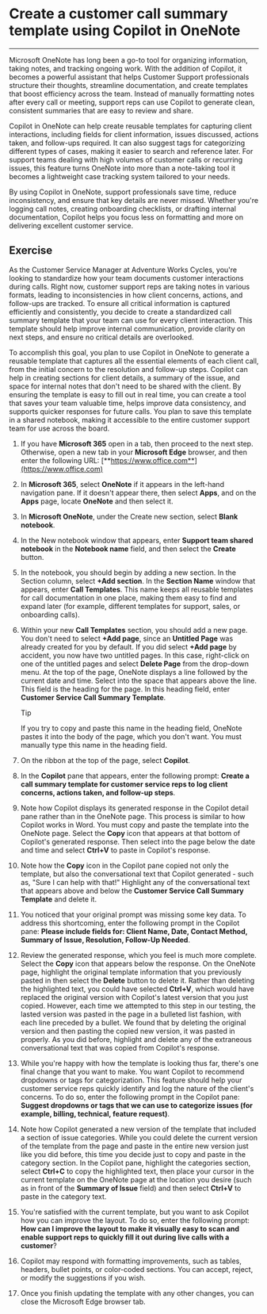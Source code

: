 # Create a customer call summary template using Copilot in OneNote
---
Microsoft OneNote has long been a go-to tool for organizing information, taking notes, and tracking ongoing work. With the addition of Copilot, it becomes a powerful assistant that helps Customer Support professionals structure their thoughts, streamline documentation, and create templates that boost efficiency across the team. Instead of manually formatting notes after every call or meeting, support reps can use Copilot to generate clean, consistent summaries that are easy to review and share.

Copilot in OneNote can help create reusable templates for capturing client interactions, including fields for client information, issues discussed, actions taken, and follow-ups required. It can also suggest tags for categorizing different types of cases, making it easier to search and reference later. For support teams dealing with high volumes of customer calls or recurring issues, this feature turns OneNote into more than a note-taking tool it becomes a lightweight case tracking system tailored to your needs.

By using Copilot in OneNote, support professionals save time, reduce inconsistency, and ensure that key details are never missed. Whether you're logging call notes, creating onboarding checklists, or drafting internal documentation, Copilot helps you focus less on formatting and more on delivering excellent customer service.

## Exercise

As the Customer Service Manager at Adventure Works Cycles, you're looking to standardize how your team documents customer interactions during calls. Right now, customer support reps are taking notes in various formats, leading to inconsistencies in how client concerns, actions, and follow-ups are tracked. To ensure all critical information is captured efficiently and consistently, you decide to create a standardized call summary template that your team can use for every client interaction. This template should help improve internal communication, provide clarity on next steps, and ensure no critical details are overlooked.

To accomplish this goal, you plan to use Copilot in OneNote to generate a reusable template that captures all the essential elements of each client call, from the initial concern to the resolution and follow-up steps. Copilot can help in creating sections for client details, a summary of the issue, and space for internal notes that don't need to be shared with the client. By ensuring the template is easy to fill out in real time, you can create a tool that saves your team valuable time, helps improve data consistency, and supports quicker responses for future calls. You plan to save this template in a shared notebook, making it accessible to the entire customer support team for use across the board.

1. If you have **Microsoft 365** open in a tab, then proceed to the next step. Otherwise, open a new tab in your **Microsoft Edge** browser, and then enter the following URL: [**https://www.office.com**](https://www.office.com)
1. In **Microsoft 365**, select **OneNote** if it appears in the left-hand navigation pane. If it doesn't appear there, then select **Apps**, and on the **Apps** page, locate **OneNote** and then select it.
1. In **Microsoft OneNote**, under the Create new section, select **Blank notebook**.
1. In the New notebook window that appears, enter **Support team shared notebook** in the **Notebook name** field, and then select the **Create** button. 
1. In the notebook, you should begin by adding a new section. In the Section column, select **+Add section**. In the **Section Name** window that appears, enter **Call Templates**. This name keeps all reusable templates for call documentation in one place, making them easy to find and expand later (for example, different templates for support, sales, or onboarding calls).
1. Within your new **Call Templates** section, you should add a new page. You don't need to select **+Add page**, since an **Untitled Page** was already created for you by default. If you did select **+Add page** by accident, you now have two untitled pages. In this case, right-click on one of the untitled pages and select **Delete Page** from the drop-down menu. At the top of the page, OneNote displays a line followed by the current date and time. Select into the space that appears above the line. This field is the heading for the page. In this heading field, enter **Customer Service Call Summary Template**. 

    > [!TIP]
    > If you try to copy and paste this name in the heading field, OneNote pastes it into the body of the page, which you don't want. You must manually type this name in the heading field.

1. On the ribbon at the top of the page, select **Copilot**. 
1. In the **Copilot** pane that appears, enter the following prompt: **Create a call summary template for customer service reps to log client concerns, actions taken, and follow-up steps**.
1. Note how Copilot displays its generated response in the Copilot detail pane rather than in the OneNote page. This process is similar to how Copilot works in Word. You must copy and paste the template into the OneNote page. Select the **Copy** icon that appears at that bottom of Copilot's generated response. Then select into the page below the date and time and select **Ctrl+V** to paste in Copilot's response. 
1. Note how the **Copy** icon in the Copilot pane copied not only the template, but also the conversational text that Copilot generated - such as, "Sure I can help with that!" Highlight any of the conversational text that appears above and below the **Customer Service Call Summary Template** and delete it. 
1. You noticed that your original prompt was missing some key data. To address this shortcoming, enter the following prompt in the Copilot pane: **Please include fields for: Client Name, Date, Contact Method, Summary of Issue, Resolution, Follow-Up Needed**.
1. Review the generated response, which you feel is much more complete. Select the **Copy** icon that appears below the response. On the OneNote page, highlight the original template information that you previously pasted in then select the **Delete** button to delete it. Rather than deleting the highlighted text, you could have selected **Ctrl+V**, which would have replaced the original version with Copilot's latest version that you just copied. However, each time we attempted to this step in our testing, the lasted version was pasted in the page in a bulleted list fashion, with each line preceded by a bullet. We found that by deleting the original version and then pasting the copied new version, it was pasted in properly. As you did before, highlight and delete any of the extraneous conversational text that was copied from Copilot's response.
1. While you're happy with how the template is looking thus far, there's one final change that you want to make. You  want Copilot to recommend dropdowns or tags for categorization. This feature should help your customer service reps quickly identify and log the nature of the client's concerns. To do so, enter the following prompt in the Copilot pane: **Suggest dropdowns or tags that we can use to categorize issues (for example, billing, technical, feature request)**.
1. Note how Copilot generated a new version of the template that included a section of issue categories. While you could delete the current version of the template from the page and paste in the entire new version just like you did before, this time you decide just to copy and paste in the category section. In the Copilot pane, highlight the categories section, select **Ctrl+C** to copy the highlighted text, then place your cursor in the current template on the OneNote page at the location you desire (such as in front of the **Summary of Issue** field) and then select **Ctrl+V** to paste in the category text. 
1. You're satisfied with the current template, but you want to ask Copilot how you can improve the layout. To do so, enter the following prompt: **How can I improve the layout to make it visually easy to scan and enable support reps to quickly fill it out during live calls with a customer**?
1. Copilot may respond with formatting improvements, such as tables, headers, bullet points, or color-coded sections. You can accept, reject, or modify the suggestions if you wish.
1. Once you finish updating the template with any other changes, you can close the Microsoft Edge browser tab.
